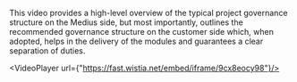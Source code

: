 This video provides a high-level overview of the typical project governance structure on the Medius side, but most importantly, outlines the recommended governance structure on the customer side which, when adopted, helps in the delivery of the modules and guarantees a clear separation of duties.  

<VideoPlayer url={"https://fast.wistia.net/embed/iframe/9cx8eocy98"}/>
